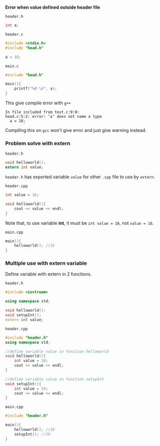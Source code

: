 **Error when value defined outside header file**

``header.h``

```c
int a;
```

``header.c``

```c
#include <stdio.h>
#include "head.h"

a = 18;
```

``main.c``

```c
#include "head.h"

main(){
	printf("%d \n", a);
}
```

This give compile error with ``g++``

```
In file included from test.c:9:0:
head.c:5:2: error: ‘a’ does not name a type
  a = 18;
```

Compiling this on ``gcc`` won't give error and just give warning instead.

### Problem solve with extern

``header.h``

```c
void helloworld();
extern int value;
```

``header.h`` has exported variable ``value`` for other ``.cpp`` file to use by ``extern``.

``header.cpp``

```c
int value = 16; 

void helloworld(){
	cout << value << endl;
}
```

Note that, to use variable **int**, it must be ``int value = 16``, not ``value = 16``.

``main.cpp``

```c
main(){
	helloworld(); //16
}
```

### Multiple use with extern variable

Define variable with extern in 2 functions.

``header.h``

```cpp
#include <iostream>

using namespace std;

void helloworld();
void setupInt();
extern int value;
```

``header.cpp``

```cpp
#include "header.h"
using namespace std;

//define variable value in function helloworld
void helloworld(){
	int value = 18;
	cout << value << endl;
}

//define variable value in function setupInt
void setupInt(){
	int value = 19;
	cout << value << endl;
}
```

``main.cpp``

```c
#include "header.h"

main(){
	helloworld(); //18
	setupInt(); //19
}
```
